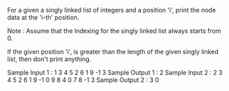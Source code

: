 For a given a singly linked list of integers and a position 'i', print the node data at the 'i-th' position.

 Note :
Assume that the Indexing for the singly linked list always starts from 0.

If the given position 'i',  is greater than the length of the given singly linked list, then don't print anything.

Sample Input 1 :
1
3 4 5 2 6 1 9 -1
3
Sample Output 1 :
2
Sample Input 2 :
2
3 4 5 2 6 1 9 -1
0
9 8 4 0 7 8 -1
3
Sample Output 2 :
3
0